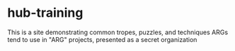 # hub-training
This is a site demonstrating common tropes, puzzles, and techniques ARGs tend to use in "ARG" projects, presented as a secret organization
